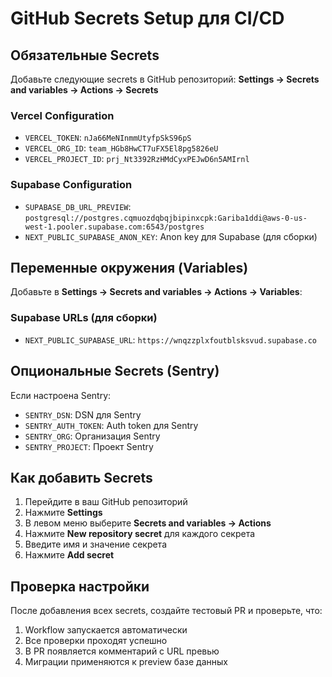 # GitHub Secrets Setup для CI/CD

## Обязательные Secrets

Добавьте следующие secrets в GitHub репозиторий:
**Settings → Secrets and variables → Actions → Secrets**

### Vercel Configuration
- `VERCEL_TOKEN`: `nJa66MeNInmmUtyfpSkS96pS`
- `VERCEL_ORG_ID`: `team_HGb8HwCT7uFX5El8pg5826eU`
- `VERCEL_PROJECT_ID`: `prj_Nt3392RzHMdCyxPEJwD6n5AMIrnl`

### Supabase Configuration
- `SUPABASE_DB_URL_PREVIEW`: `postgresql://postgres.cqmuozdqbqjbipinxcpk:Gariba1ddi@aws-0-us-west-1.pooler.supabase.com:6543/postgres`
- `NEXT_PUBLIC_SUPABASE_ANON_KEY`: Anon key для Supabase (для сборки)

## Переменные окружения (Variables)

Добавьте в **Settings → Secrets and variables → Actions → Variables**:

### Supabase URLs (для сборки)
- `NEXT_PUBLIC_SUPABASE_URL`: `https://wnqzzplxfoutblsksvud.supabase.co`

## Опциональные Secrets (Sentry)

Если настроена Sentry:
- `SENTRY_DSN`: DSN для Sentry
- `SENTRY_AUTH_TOKEN`: Auth token для Sentry
- `SENTRY_ORG`: Организация Sentry
- `SENTRY_PROJECT`: Проект Sentry

## Как добавить Secrets

1. Перейдите в ваш GitHub репозиторий
2. Нажмите **Settings**
3. В левом меню выберите **Secrets and variables → Actions**
4. Нажмите **New repository secret** для каждого секрета
5. Введите имя и значение секрета
6. Нажмите **Add secret**

## Проверка настройки

После добавления всех secrets, создайте тестовый PR и проверьте, что:
1. Workflow запускается автоматически
2. Все проверки проходят успешно
3. В PR появляется комментарий с URL превью
4. Миграции применяются к preview базе данных
